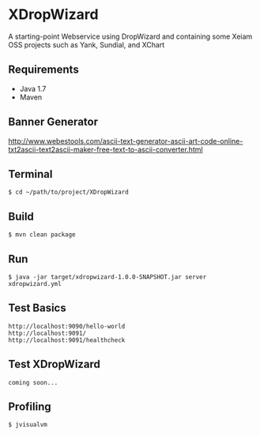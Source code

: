 # XDropWizard

A starting-point Webservice using DropWizard and containing some Xeiam OSS projects such as Yank, Sundial, and XChart

## Requirements

* Java 1.7
* Maven

## Banner Generator 

http://www.webestools.com/ascii-text-generator-ascii-art-code-online-txt2ascii-text2ascii-maker-free-text-to-ascii-converter.html

## Terminal

    $ cd ~/path/to/project/XDropWizard

## Build

    $ mvn clean package

## Run

    $ java -jar target/xdropwizard-1.0.0-SNAPSHOT.jar server xdropwizard.yml 
    
## Test Basics

    http://localhost:9090/hello-world
    http://localhost:9091/
    http://localhost:9091/healthcheck
    
## Test XDropWizard

    coming soon...
    

## Profiling

    $ jvisualvm